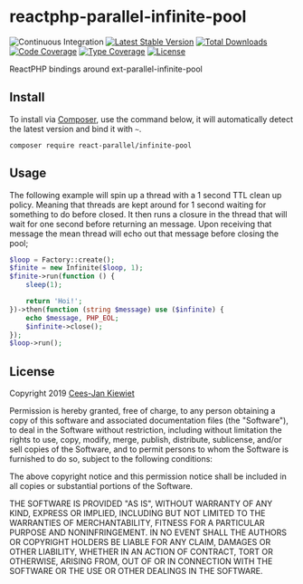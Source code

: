 # reactphp-parallel-infinite-pool

![Continuous Integration](https://github.com/Reactphp-parallel/infinite-pool/workflows/Continuous%20Integration/badge.svg)
[![Latest Stable Version](https://poser.pugx.org/React-parallel/infinite-pool/v/stable.png)](https://packagist.org/packages/React-parallel/infinite-pool)
[![Total Downloads](https://poser.pugx.org/React-parallel/infinite-pool/downloads.png)](https://packagist.org/packages/React-parallel/infinite-pool)
[![Code Coverage](https://scrutinizer-ci.com/g/Reactphp-parallel/infinite-pool/badges/coverage.png?b=master)](https://scrutinizer-ci.com/g/Reactphp-parallel/infinite-pool/?branch=master)
[![Type Coverage](https://shepherd.dev/github/Reactphp-parallel/infinite-pool/coverage.svg)](https://shepherd.dev/github/Reactphp-parallel/infinite-pool)
[![License](https://poser.pugx.org/React-parallel/infinite-pool/license.png)](https://packagist.org/packages/React-parallel/infinite-pool)

ReactPHP bindings around ext-parallel-infinite-pool

## Install ##

To install via [Composer](http://getcomposer.org/), use the command below, it will automatically detect the latest version and bind it with `~`.

```
composer require react-parallel/infinite-pool 
```

## Usage ##

The following example will spin up a thread with a 1 second TTL clean up policy. Meaning that threads are kept around 
for 1 second waiting for something to do before closed. It then runs a closure in the thread that will wait for one 
second before returning an message. Upon receiving that message the mean thread will echo out that message before 
closing the pool;

```php
$loop = Factory::create();
$finite = new Infinite($loop, 1);
$finite->run(function () {
    sleep(1);

    return 'Hoi!';
})->then(function (string $message) use ($infinite) {
    echo $message, PHP_EOL;
    $infinite->close();
});
$loop->run();
```

## License ##

Copyright 2019 [Cees-Jan Kiewiet](http://wyrihaximus.net/)

Permission is hereby granted, free of charge, to any person
obtaining a copy of this software and associated documentation
files (the "Software"), to deal in the Software without
restriction, including without limitation the rights to use,
copy, modify, merge, publish, distribute, sublicense, and/or sell
copies of the Software, and to permit persons to whom the
Software is furnished to do so, subject to the following
conditions:

The above copyright notice and this permission notice shall be
included in all copies or substantial portions of the Software.

THE SOFTWARE IS PROVIDED "AS IS", WITHOUT WARRANTY OF ANY KIND,
EXPRESS OR IMPLIED, INCLUDING BUT NOT LIMITED TO THE WARRANTIES
OF MERCHANTABILITY, FITNESS FOR A PARTICULAR PURPOSE AND
NONINFRINGEMENT. IN NO EVENT SHALL THE AUTHORS OR COPYRIGHT
HOLDERS BE LIABLE FOR ANY CLAIM, DAMAGES OR OTHER LIABILITY,
WHETHER IN AN ACTION OF CONTRACT, TORT OR OTHERWISE, ARISING
FROM, OUT OF OR IN CONNECTION WITH THE SOFTWARE OR THE USE OR
OTHER DEALINGS IN THE SOFTWARE.

